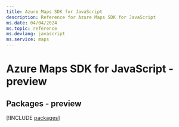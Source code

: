 ```yaml
---
title: Azure Maps SDK for JavaScript
description: Reference for Azure Maps SDK for JavaScript
ms.date: 04/04/2024
ms.topic: reference
ms.devlang: javascript
ms.service: maps
---
```

# Azure Maps SDK for JavaScript - preview
## Packages - preview
[!INCLUDE [packages](maps-index.md)]